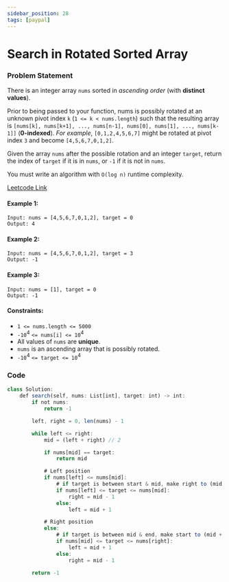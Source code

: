 ```yaml
---
sidebar_position: 28
tags: [paypal]
---
```


# Search in Rotated Sorted Array

### Problem Statement

There is an integer array `nums` sorted in _ascending order_ (with **distinct values**).

Prior to being passed to your function, nums is possibly rotated at an unknown pivot index `k` (`1 <= k < nums.length`) such that the resulting array is `[nums[k], nums[k+1], ..., nums[n-1], nums[0], nums[1], ..., nums[k-1]]` (**0-indexed**). _For example_, `[0,1,2,4,5,6,7]` might be rotated at pivot index `3` and become `[4,5,6,7,0,1,2]`.

Given the array `nums` after the possible rotation and an integer `target`, return the index of `target` if it is in `nums`, or `-1` if it is not in `nums`.

You must write an algorithm with `O(log n)` runtime complexity.

[Leetcode Link](https://leetcode.com/problems/search-in-rotated-sorted-array/)

#### Example 1:

```
Input: nums = [4,5,6,7,0,1,2], target = 0
Output: 4
```

#### Example 2:

```
Input: nums = [4,5,6,7,0,1,2], target = 3
Output: -1
```

#### Example 3:

```
Input: nums = [1], target = 0
Output: -1
```

#### Constraints:

- `1 <= nums.length <= 5000`
- `-10`<sup>4</sup> `<= nums[i] <= 10`<sup>4</sup>
- All values of `nums` are **unique**.
- `nums` is an ascending array that is possibly rotated.
- `-10`<sup>4</sup> `<= target <= 10`<sup>4</sup>

### Code

```jsx title="Python"
class Solution:
    def search(self, nums: List[int], target: int) -> int:
        if not nums:
            return -1

        left, right = 0, len(nums) - 1

        while left <= right:
            mid = (left + right) // 2

            if nums[mid] == target:
                return mid

            # Left position
            if nums[left] <= nums[mid]:
                # if target is between start & mid, make right to (mid -1)
                if nums[left] <= target <= nums[mid]:
                    right = mid - 1
                else:
                    left = mid + 1

            # Right position
            else:
                # if target is between mid & end, make start to (mid + 1)
                if nums[mid] <= target <= nums[right]:
                    left = mid + 1
                else:
                    right = mid - 1

        return -1
```
